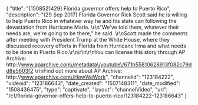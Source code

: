 {
    "title": "[1508521429] Florida governor offers help to Puerto Rico",
    "description": "(29 Sep 2017) Florida Governor Rick Scott said he is willing to help Puerto Rico in whatever way he and his state can following the devastation from Hurricane Maria. \r\n\"We've told them, whatever their needs are, we're going to be there,\" he said. \r\nScott made the comments after meeting with President Trump at the White House, where they discussed recovery efforts in Florida from Hurricane Irma and what needs to be done in Puerto Rico.\r\n\r\n\r\nYou can license this story through AP Archive: http:\/\/www.aparchive.com\/metadata\/youtube\/671b55810628913f082c79dd8e5603f2 \r\nFind out more about AP Archive: http:\/\/www.aparchive.com\/HowWeWork",
    "channelid": "123184222",
    "videoid": "123186643",
    "date_created": "1507148311",
    "date_modified": "1508436475",
    "type": "captivate",
    "layout": "channelVideo",
    "url": "\/c1\/florida-governor-offers-help-to-puerto-rico\/123184222-123186643"
}